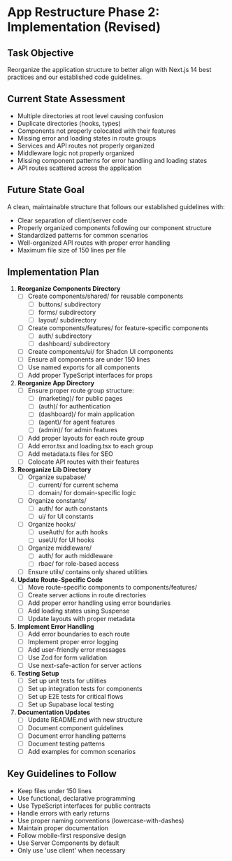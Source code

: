 # App Restructure Phase 2: Implementation (Revised)

## Task Objective
Reorganize the application structure to better align with Next.js 14 best practices and our established code guidelines.

## Current State Assessment
- Multiple directories at root level causing confusion
- Duplicate directories (hooks, types)
- Components not properly colocated with their features
- Missing error and loading states in route groups
- Services and API routes not properly organized
- Middleware logic not properly organized
- Missing component patterns for error handling and loading states
- API routes scattered across the application

## Future State Goal
A clean, maintainable structure that follows our established guidelines with:
- Clear separation of client/server code
- Properly organized components following our component structure
- Standardized patterns for common scenarios
- Well-organized API routes with proper error handling
- Maximum file size of 150 lines per file

## Implementation Plan

1. **Reorganize Components Directory**
   - [ ] Create components/shared/ for reusable components
     - [ ] buttons/ subdirectory
     - [ ] forms/ subdirectory
     - [ ] layout/ subdirectory
   - [ ] Create components/features/ for feature-specific components
     - [ ] auth/ subdirectory
     - [ ] dashboard/ subdirectory
   - [ ] Create components/ui/ for Shadcn UI components
   - [ ] Ensure all components are under 150 lines
   - [ ] Use named exports for all components
   - [ ] Add proper TypeScript interfaces for props

2. **Reorganize App Directory**
   - [ ] Ensure proper route group structure:
     - [ ] (marketing)/ for public pages
     - [ ] (auth)/ for authentication
     - [ ] (dashboard)/ for main application
     - [ ] (agent)/ for agent features
     - [ ] (admin)/ for admin features
   - [ ] Add proper layouts for each route group
   - [ ] Add error.tsx and loading.tsx to each group
   - [ ] Add metadata.ts files for SEO
   - [ ] Colocate API routes with their features

3. **Reorganize Lib Directory**
   - [ ] Organize supabase/
     - [ ] current/ for current schema
     - [ ] domain/ for domain-specific logic
   - [ ] Organize constants/
     - [ ] auth/ for auth constants
     - [ ] ui/ for UI constants
   - [ ] Organize hooks/
     - [ ] useAuth/ for auth hooks
     - [ ] useUI/ for UI hooks
   - [ ] Organize middleware/
     - [ ] auth/ for auth middleware
     - [ ] rbac/ for role-based access
   - [ ] Ensure utils/ contains only shared utilities

4. **Update Route-Specific Code**
   - [ ] Move route-specific components to components/features/
   - [ ] Create server actions in route directories
   - [ ] Add proper error handling using error boundaries
   - [ ] Add loading states using Suspense
   - [ ] Update layouts with proper metadata

5. **Implement Error Handling**
   - [ ] Add error boundaries to each route
   - [ ] Implement proper error logging
   - [ ] Add user-friendly error messages
   - [ ] Use Zod for form validation
   - [ ] Use next-safe-action for server actions

6. **Testing Setup**
   - [ ] Set up unit tests for utilities
   - [ ] Set up integration tests for components
   - [ ] Set up E2E tests for critical flows
   - [ ] Set up Supabase local testing

7. **Documentation Updates**
   - [ ] Update README.md with new structure
   - [ ] Document component guidelines
   - [ ] Document error handling patterns
   - [ ] Document testing patterns
   - [ ] Add examples for common scenarios

## Key Guidelines to Follow
- Keep files under 150 lines
- Use functional, declarative programming
- Use TypeScript interfaces for public contracts
- Handle errors with early returns
- Use proper naming conventions (lowercase-with-dashes)
- Maintain proper documentation
- Follow mobile-first responsive design
- Use Server Components by default
- Only use 'use client' when necessary 